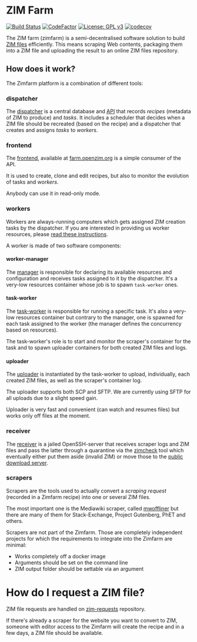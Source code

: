 # ZIM Farm

[![Build Status](https://github.com/openzim/zimfarm/workflows/CI/badge.svg?query=branch%3Amain)](https://github.com/openzim/zimfarm/actions?query=branch%3Amain)
[![CodeFactor](https://www.codefactor.io/repository/github/openzim/zimfarm/badge)](https://www.codefactor.io/repository/github/openzim/zimfarm)
[![License: GPL v3](https://img.shields.io/badge/License-GPLv3-blue.svg)](https://www.gnu.org/licenses/gpl-3.0)
[![codecov](https://codecov.io/gh/openzim/zimfarm/branch/main/graph/badge.svg)](https://codecov.io/gh/openzim/zimfarm)

The ZIM farm (zimfarm) is a semi-decentralised software solution to
build [ZIM files](http://www.openzim.org/) efficiently. This means scraping Web contents,
packaging them into a ZIM file and uploading the result to an online
ZIM files repository.

## How does it work?

The Zimfarm platform is a combination of different tools:

### dispatcher

The [dispatcher](https://ghcr.io/openzim/zimfarm-dispatcher) is a central database and [API](https://api.farm.openzim.org/v1) that records *recipes* (metadata of ZIM to produce) and *tasks*. It includes a scheduler that decides when a ZIM file should be recreated (based on the recipe) and a dispatcher that creates and assigns *tasks* to *workers*.

### frontend

The [frontend](https://ghcr.io/openzim/zimfarm-ui), available at [farm.openzim.org](https://farm.openzim.org/) is a simple consumer of the API.

It is used to create, clone and edit recipes, but also to monitor the evolution of tasks and *workers*.

Anybody can use it in read-only mode.

### workers

Workers are always-running computers which gets assigned ZIM creation tasks by the dispatcher. If you are interested in providing us worker resources, please [read these instructions](https://github.com/openzim/zimfarm/blob/main/workers/README.md).

A worker is made of two software components:

#### worker-manager

The [manager](https://ghcr.io/openzim/zimfarm-worker-manager) is responsible for declaring its available resources and configuration and receives tasks assigned to it by the dispatcher. It's a very-low resources container whose job is to spawn `task-worker` ones.

#### task-worker

The [task-worker](https://ghcr.io/openzim/zimfarm-task-worker) is responsible for running a specific task. It's also a very-low resources container but contrary to the manager, one is spawned for each task assigned to the worker (the manager defines the concurrency based on resources).

The task-worker's role is to start and monitor the scraper's container for the task and to spawn uploader containers for both created ZIM files and logs.

#### uploader

The [uploader](https://ghcr.io/openzim/uploader) is instantiated by the task-worker to upload, individually, each created ZIM files, as well as the scraper's container log.

The uploader supports both SCP and SFTP. We are currently using SFTP for all uploads due to a slight speed gain.

Uploader is very fast and convenient (can watch and resumes files) but works only off files at the moment.

### receiver

The [receiver](https://ghcr.io/openzim/zimfarm-receiver) is a jailed OpenSSH-server that receives scraper logs and ZIM files and pass the latter through a quarantine via the [zimcheck](https://github.com/openzim/zim-tools) tool which eventually either put them aside (invalid ZIM) or move those to the [public download server](download.kiwix.org/zim/).

### scrapers

Scrapers are the tools used to actually convert a *scraping request* (recorded in a Zimfarm recipe) into one or several ZIM files.

The most important one is the Mediawiki scraper, called [mwoffliner](https://ghcr.io/openzim/mwoffliner/) but there are many of them for Stack-Exchange, Project Gutenberg, PhET and others.

Scrapers are not part of the Zimfarm. Those are completely independent projects for which the requirements to integrate into the Zimfarm are minimal:

* Works completely off a docker image
* Arguments should be set on the command line
* ZIM output folder should be settable via an argument

# How do I request a ZIM file?

ZIM file requests are handled on [zim-requests](https://github.com/openzim/zim-requests/issues/new/choose) repository.

If there's already a scraper for the website you want to convert to ZIM, someone with editor access to the Zimfarm will create the recipe and in a few days, a ZIM file should be available.
